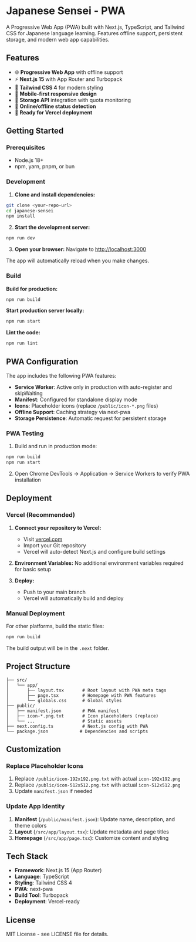 # Japanese Sensei - PWA

A Progressive Web App (PWA) built with Next.js, TypeScript, and Tailwind CSS for Japanese language learning. Features offline support, persistent storage, and modern web app capabilities.

## Features

- 🌐 **Progressive Web App** with offline support
- ⚡ **Next.js 15** with App Router and Turbopack
- 🎨 **Tailwind CSS 4** for modern styling
- 📱 **Mobile-first responsive design**
- 💾 **Storage API** integration with quota monitoring
- 🔄 **Online/offline status detection**
- 🚀 **Ready for Vercel deployment**

## Getting Started

### Prerequisites

- Node.js 18+ 
- npm, yarn, pnpm, or bun

### Development

1. **Clone and install dependencies:**
```bash
git clone <your-repo-url>
cd japanese-sensei
npm install
```

2. **Start the development server:**
```bash
npm run dev
```

3. **Open your browser:**
Navigate to [http://localhost:3000](http://localhost:3000)

The app will automatically reload when you make changes.

### Build

**Build for production:**
```bash
npm run build
```

**Start production server locally:**
```bash
npm run start
```

**Lint the code:**
```bash
npm run lint
```

## PWA Configuration

The app includes the following PWA features:

- **Service Worker**: Active only in production with auto-register and skipWaiting
- **Manifest**: Configured for standalone display mode
- **Icons**: Placeholder icons (replace `/public/icon-*.png` files)
- **Offline Support**: Caching strategy via next-pwa
- **Storage Persistence**: Automatic request for persistent storage

### PWA Testing

1. Build and run in production mode:
```bash
npm run build
npm run start
```

2. Open Chrome DevTools → Application → Service Workers to verify PWA installation

## Deployment

### Vercel (Recommended)

1. **Connect your repository to Vercel:**
   - Visit [vercel.com](https://vercel.com/new)
   - Import your Git repository
   - Vercel will auto-detect Next.js and configure build settings

2. **Environment Variables:**
   No additional environment variables required for basic setup

3. **Deploy:**
   - Push to your main branch
   - Vercel will automatically build and deploy

### Manual Deployment

For other platforms, build the static files:
```bash
npm run build
```

The build output will be in the `.next` folder.

## Project Structure

```
├── src/
│   └── app/
│       ├── layout.tsx       # Root layout with PWA meta tags
│       ├── page.tsx         # Homepage with PWA features
│       └── globals.css      # Global styles
├── public/
│   ├── manifest.json        # PWA manifest
│   ├── icon-*.png.txt       # Icon placeholders (replace)
│   └── ...                  # Static assets
├── next.config.ts           # Next.js config with PWA
└── package.json            # Dependencies and scripts
```

## Customization

### Replace Placeholder Icons

1. Replace `/public/icon-192x192.png.txt` with actual `icon-192x192.png`
2. Replace `/public/icon-512x512.png.txt` with actual `icon-512x512.png`
3. Update `manifest.json` if needed

### Update App Identity

1. **Manifest** (`/public/manifest.json`): Update name, description, and theme colors
2. **Layout** (`/src/app/layout.tsx`): Update metadata and page titles
3. **Homepage** (`/src/app/page.tsx`): Customize content and styling

## Tech Stack

- **Framework**: Next.js 15 (App Router)
- **Language**: TypeScript
- **Styling**: Tailwind CSS 4
- **PWA**: next-pwa
- **Build Tool**: Turbopack
- **Deployment**: Vercel-ready

## License

MIT License - see LICENSE file for details.
